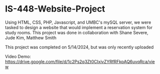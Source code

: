 # IS-448-Website-Project
Using HTML, CSS, PHP, Javascript, and UMBC's mySQL server, we were tasked to design a website that would implement a reservation system for study rooms. This project was done in collaboration with Shane Severe, Jude Kim, Matthew Smith

This project was completed on 5/14/2024, but was only recently uploaded

Video Demo: https://drive.google.com/file/d/1c2Ps2q3Zt0CIxivZYRfRFkpAQ6uvqRca/view
